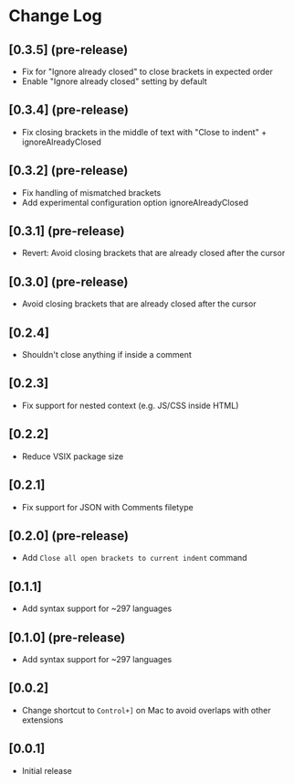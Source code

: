 # Change Log

## [0.3.5] (pre-release)

- Fix for "Ignore already closed" to close brackets in expected order
- Enable "Ignore already closed" setting by default

## [0.3.4] (pre-release)

- Fix closing brackets in the middle of text with "Close to indent" + ignoreAlreadyClosed

## [0.3.2] (pre-release)

- Fix handling of mismatched brackets
- Add experimental configuration option ignoreAlreadyClosed

## [0.3.1] (pre-release)

- Revert: Avoid closing brackets that are already closed after the cursor

## [0.3.0] (pre-release)

- Avoid closing brackets that are already closed after the cursor

## [0.2.4]

- Shouldn't close anything if inside a comment

## [0.2.3]

- Fix support for nested context (e.g. JS/CSS inside HTML)

## [0.2.2]

- Reduce VSIX package size

## [0.2.1]

- Fix support for JSON with Comments filetype

## [0.2.0] (pre-release)

- Add `Close all open brackets to current indent` command

## [0.1.1]

- Add syntax support for ~297 languages

## [0.1.0] (pre-release)

- Add syntax support for ~297 languages

## [0.0.2]

- Change shortcut to `Control+]` on Mac to avoid overlaps with other extensions

## [0.0.1]

- Initial release